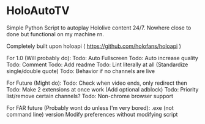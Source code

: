 # HoloAutoTV

Simple Python Script to autoplay Hololive content 24/7. Nowhere close to done but functional on my machine rn.

Completely built upon holoapi  ( https://github.com/holofans/holoapi )

For 1.0 (Will probably do):
Todo: Auto Fullscreen
Todo: Auto increase quality
Todo: Comment
Todo: Add readme
Todo: Lint literally at all (Standardize single/double quote)
Todo: Behavior if no channels are live

For Future (Might do):
Todo: Check when video ends, only redirect then
Todo: Make 2 extensions at once work (Add optional adblock)
Todo: Priority list/remove certain channels?
Todo: Non-chrome browser support

For FAR future (Probably wont do unless I'm very bored):
.exe (not command line) version
Modify preferences without modifying script
